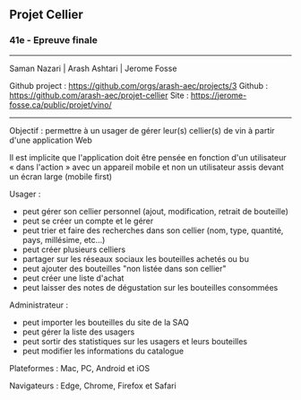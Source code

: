 ## Projet Cellier

### 41e - Epreuve finale

---

Saman Nazari | Arash Ashtari | Jerome Fosse

Github project : https://github.com/orgs/arash-aec/projects/3
Github : https://github.com/arash-aec/projet-cellier
Site : https://jerome-fosse.ca/public/projet/vino/

--- 


Objectif : permettre à un usager de gérer leur(s) cellier(s) de vin à partir d'une application Web

Il est implicite que l'application doit être pensée en fonction d'un utilisateur « dans l'action » avec un appareil mobile et non un utilisateur assis devant un écran large (mobile first)


Usager : 
- peut gérer son cellier personnel (ajout, modification, retrait de bouteille)
- peut se créer un compte et le gérer
- peut trier et faire des recherches dans son cellier (nom, type, quantité, pays, millésime, etc...)
- peut créer plusieurs celliers
- partager sur les réseaux sociaux les bouteilles achetés ou bu
- peut ajouter des bouteilles "non listée dans son cellier"
- peut créer une liste d'achat
- peut laisser des notes de dégustation sur les bouteilles consommées

Administrateur : 
- peut importer les bouteilles du site de la SAQ
- peut gérer la liste des usagers
- peut sortir des statistiques sur les usagers et leurs bouteilles
- peut modifier les informations du catalogue


Plateformes :
Mac, PC, Android et iOS

Navigateurs :
Edge, Chrome, Firefox et Safari